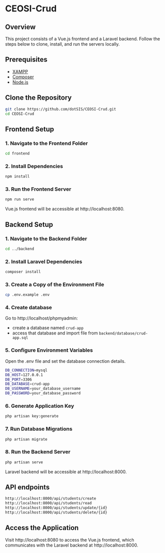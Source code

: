 # CEOSI-Crud

## Overview

This project consists of a Vue.js frontend and a Laravel backend. Follow the steps below to clone, install, and run the servers locally.

## Prerequisites

- [XAMPP](https://www.apachefriends.org/)
- [Composer](https://getcomposer.org/)
- [Node.js](https://nodejs.org/)

## Clone the Repository

```bash
git clone https://github.com/dotSIS/CEOSI-Crud.git
cd CEOSI-Crud
```

## Frontend Setup

### 1. Navigate to the Frontend Folder

```bash
cd frontend
```

### 2. Install Dependencies

```bash
npm install
```

### 3. Run the Frontend Server

```bash
npm run serve
```

Vue.js frontend will be accessible at http://localhost:8080.

## Backend Setup

### 1. Navigate to the Backend Folder

```bash
cd ../backend
```

### 2. Install Laravel Dependencies

```bash
composer install
```

### 3. Create a Copy of the Environment File

```bash
cp .env.example .env
```

### 4. Create database

Go to http://localhost/phpmyadmin:
- create a database named `crud-app`
- access that database and import file from `backend/database/crud-app.sql`

### 5. Configure Environment Variables

Open the .env file and set the database connection details.

```bash
DB_CONNECTION=mysql
DB_HOST=127.0.0.1
DB_PORT=3306
DB_DATABASE=crud-app
DB_USERNAME=your_database_username
DB_PASSWORD=your_database_password
```

### 6. Generate Application Key

```bash
php artisan key:generate
```

### 7. Run Database Migrations

```bash
php artisan migrate
```

### 8. Run the Backend Server

```bash
php artisan serve
```

Laravel backend will be accessible at http://localhost:8000.

## API endpoints

```bash
http://localhost:8000/api/students/create
http://localhost:8000/api/students/read
http://localhost:8000/api/students/update/{id}
http://localhost:8000/api/students/delete/{id}
```

## Access the Application

Visit http://localhost:8080 to access the Vue.js frontend, which communicates with the Laravel backend at http://localhost:8000.
